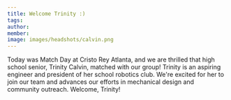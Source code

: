 ```yaml
---
title: Welcome Trinity :)
tags:
author: 
member: 
image: images/headshots/calvin.png
---
```


Today was Match Day at Cristo Rey Atlanta, and we are thrilled that high school senior, Trinity Calvin, matched with our group!  Trinity is an aspiring engineer and president of her school robotics club.  We're excited for her to join our team and advances our efforts in mechanical design and community outreach. Welcome, Trinity!
